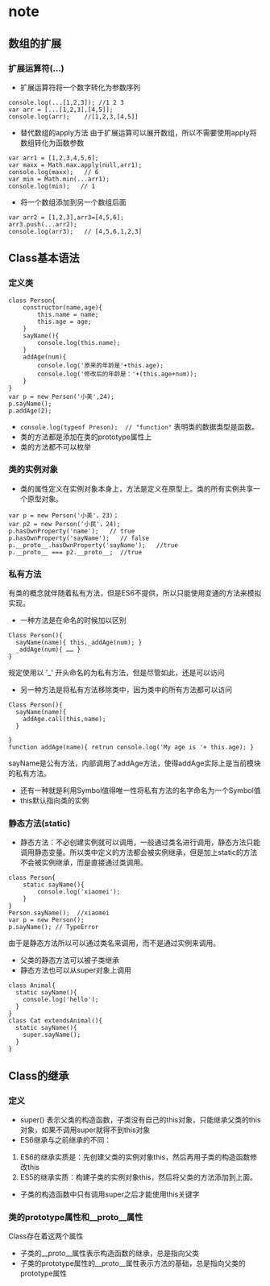 # note

## 数组的扩展
### 扩展运算符(...)
* 扩展运算符将一个数字转化为参数序列
```
console.log(...[1,2,3]); //1 2 3
var arr = [...[1,2,3],[4,5]];
console.log(arr);    //[1,2,3,[4,5]]
```
* 替代数组的apply方法
由于扩展运算可以展开数组，所以不需要使用apply将数组转化为函数参数
```
var arr1 = [1,2,3,4,5,6];
var maxx = Math.max.apply(null,arr1);
console.log(maxx);   // 6
var min = Math.min(...arr1);
console.log(min);   // 1
```
* 将一个数组添加到另一个数组后面
```
var arr2 = [1,2,3],arr3=[4,5,6];
arr3.push(...arr2);
console.log(arr3);   // [4,5,6,1,2,3]
```

## Class基本语法
### 定义类
```
class Person{
	constructor(name,age){
		this.name = name;
		this.age = age;
	}
	sayName(){
		console.log(this.name);
	}
	addAge(num){
		console.log('原来的年龄是'+this.age);
		console.log('修改后的年龄是：'+(this.age+num));
	}
}
var p = new Person('小美',24);
p.sayName();  
p.addAge(2); 
```
* `console.log(typeof Preson);  // "function"` 表明类的数据类型是函数。
* 类的方法都是添加在类的prototype属性上
* 类的方法都不可以枚举
### 类的实例对象
* 类的属性定义在实例对象本身上，方法是定义在原型上。类的所有实例共享一个原型对象。
```
var p = new Person('小美'，23)；
var p2 = new Person('小民'，24);
p.hasOwnProperty('name');   // true
p.hasOwnProperty('sayName');   // false
p.__proto__.hasOwnProperty('sayName');   //true
p.__proto__ === p2.__proto__;  //true
```
### 私有方法
有类的概念就伴随着私有方法，但是ES6不提供，所以只能使用变通的方法来模拟实现。
* 一种方法是在命名的时候加以区别
```
Class Person(){
  sayName(name){ this,_addAge(num); }
  _addAge(num){ …… }
}
```
规定使用以 '_' 开头命名的为私有方法，但是尽管如此，还是可以访问
* 另一种方法是将私有方法移除类中，因为类中的所有方法都可以访问
```
Class Person(){
  sayName(name){ 
    addAge.call(this,name);
  }
  
}
function addAge(name){ retrun console.log('My age is '+ this.age); }
```
sayName是公有方法，内部调用了addAge方法，使得addAge实际上是当前模块的私有方法。
* 还有一种就是利用Symbol值得唯一性将私有方法的名字命名为一个Symbol值
* this默认指向类的实例
### 静态方法(static)
* 静态方法：不必创建实例就可以调用，一般通过类名进行调用，静态方法只能调用静态变量。所以类中定义的方法都会被实例继承，但是加上static的方法不会被实例继承，而是直接通过类调用。
```
class Person{
	static sayName(){
		console.log('xiaomei');
	}
}
Person.sayName();  //xiaomei
var p = new Person();
p.sayName(); // TypeError
```
由于是静态方法所以可以通过类名来调用，而不是通过实例来调用。
* 父类的静态方法可以被子类继承
* 静态方法也可以从super对象上调用
```
class Animal{
  static sayName(){
    console.log('hello');
  }     
}
class Cat extendsAnimal(){
  static sayName(){
    super.sayName();
  }
}
```
## Class的继承
### 定义
* super() 表示父类的构造函数，子类没有自己的this对象，只能继承父类的this对象，如果不调用super就得不到this对象
* ES6继承与之前继承的不同：
1. ES6的继承实质是：先创建父类的实例对象this，然后再用子类的构造函数修改this
2. ES5的继承实质：构建子类的实例对象this，然后将父类的方法添加到上面。
* 子类的构造函数中只有调用super之后才能使用this关键字
### 类的prototype属性和__proto__属性
Class存在着这两个属性
* 子类的__proto__属性表示构造函数的继承，总是指向父类
* 子类的prototype属性的__proto__属性表示方法的基础，总是指向父类的prototype属性
